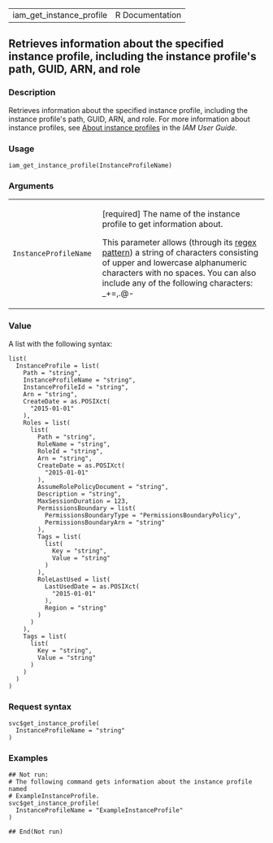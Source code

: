 <table style="width: 100%;">
<tbody>
<tr class="odd">
<td>iam_get_instance_profile</td>
<td style="text-align: right;">R Documentation</td>
</tr>
</tbody>
</table>

## Retrieves information about the specified instance profile, including the instance profile's path, GUID, ARN, and role

### Description

Retrieves information about the specified instance profile, including
the instance profile's path, GUID, ARN, and role. For more information
about instance profiles, see [About instance
profiles](https://docs.aws.amazon.com/IAM/latest/UserGuide/id_roles_use_switch-role-ec2_instance-profiles.html)
in the *IAM User Guide*.

### Usage

    iam_get_instance_profile(InstanceProfileName)

### Arguments

<table>
<colgroup>
<col style="width: 35%" />
<col style="width: 65%" />
</colgroup>
<tbody>
<tr class="odd">
<td><code
id="iam_get_instance_profile_:_InstanceProfileName">InstanceProfileName</code></td>
<td><p>[required] The name of the instance profile to get information
about.</p>
<p>This parameter allows (through its <a
href="https://en.wikipedia.org/wiki/Regex">regex pattern</a>) a string
of characters consisting of upper and lowercase alphanumeric characters
with no spaces. You can also include any of the following characters:
_+=,.@-</p></td>
</tr>
</tbody>
</table>

### Value

A list with the following syntax:

    list(
      InstanceProfile = list(
        Path = "string",
        InstanceProfileName = "string",
        InstanceProfileId = "string",
        Arn = "string",
        CreateDate = as.POSIXct(
          "2015-01-01"
        ),
        Roles = list(
          list(
            Path = "string",
            RoleName = "string",
            RoleId = "string",
            Arn = "string",
            CreateDate = as.POSIXct(
              "2015-01-01"
            ),
            AssumeRolePolicyDocument = "string",
            Description = "string",
            MaxSessionDuration = 123,
            PermissionsBoundary = list(
              PermissionsBoundaryType = "PermissionsBoundaryPolicy",
              PermissionsBoundaryArn = "string"
            ),
            Tags = list(
              list(
                Key = "string",
                Value = "string"
              )
            ),
            RoleLastUsed = list(
              LastUsedDate = as.POSIXct(
                "2015-01-01"
              ),
              Region = "string"
            )
          )
        ),
        Tags = list(
          list(
            Key = "string",
            Value = "string"
          )
        )
      )
    )

### Request syntax

    svc$get_instance_profile(
      InstanceProfileName = "string"
    )

### Examples

    ## Not run: 
    # The following command gets information about the instance profile named
    # ExampleInstanceProfile.
    svc$get_instance_profile(
      InstanceProfileName = "ExampleInstanceProfile"
    )

    ## End(Not run)
